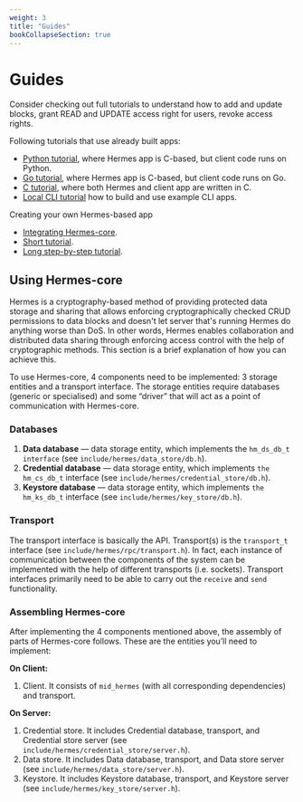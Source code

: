 ```yaml
---
weight: 3
title: "Guides"
bookCollapseSection: true
---
```


# Guides

Consider checking out full tutorials to understand how to add and update blocks, grant READ and UPDATE access right for users, revoke access rights.

Following tutorials that use already built apps:

* [Python tutorial](/hermes/guides/python-tutorial/), where Hermes app is C-based, but client code runs on Python.
* [Go tutorial](/hermes/guides/go-tutorial/), where Hermes app is C-based, but client code runs on Go.
* [C tutorial](/hermes/guides/c-tutorial/), where both Hermes and client app are written in C.
* [Local CLI tutorial](/hermes/guides/local-cli-example/) how to build and use example CLI apps.

Creating your own Hermes-based app 
* [Integrating Hermes-core](/hermes/guides/integrating-hermes/).
* [Short tutorial](/hermes/guides/creating-your-own-hermes-based-app-short/).
* [Long step-by-step tutorial](/hermes/guides/creating-your-own-hermes-based-app-long/).


## Using Hermes-core

Hermes is a cryptography-based method of providing protected data storage and sharing that allows enforcing cryptographically checked CRUD permissions to data blocks and doesn't let server that's running Hermes do anything worse than DoS. In other words, Hermes enables collaboration and distributed data sharing through enforcing access control with the help of cryptographic methods. This section is a brief explanation of how you can achieve this.

To use Hermes-core, 4 components need to be implemented: 3 storage entities and a transport interface. The storage entities require databases (generic or specialised) and some “driver” that will act as a point of communication with Hermes-core.

### Databases

1. **Data database** — data storage entity, which implements the `hm_ds_db_t interface` (see `include/hermes/data_store/db.h`).
2. **Credential database** — data storage entity, which implements `the hm_cs_db_t` interface (see `include/hermes/credential_store/db.h`).
3. **Keystore database** — data storage entity, which implements `the hm_ks_db_t` interface (see `include/hermes/key_store/db.h`).

### Transport

The transport interface is basically the API. Transport(s) is the `transport_t` interface (see `include/hermes/rpc/transport.h`). In fact, each instance of communication between the components of the system can be implemented with the help of different transports (i.e. sockets). Transport interfaces primarily need to be able to carry out the `receive` and `send` functionality.

### Assembling Hermes-core

After implementing the 4 components mentioned above, the assembly of parts of Hermes-core follows. These are the entities you’ll need to implement:

**On Client:** 

1. Client. It consists of `mid_hermes` (with all corresponding dependencies) and transport.

**On Server:**

1. Credential store. It includes Credential database, transport, and Credential store server (see `include/hermes/credential_store/server.h`).
2. Data store. It includes Data database, transport, and Data store server (see `include/hermes/data_store/server.h`).
3. Keystore. It includes Keystore database, transport, and Keystore server (see `include/hermes/key_store/server.h`).